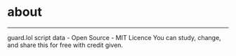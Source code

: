 # about
---
guard.lol script data - Open Source - MIT Licence
You can study, change, and share this for free with credit given.
